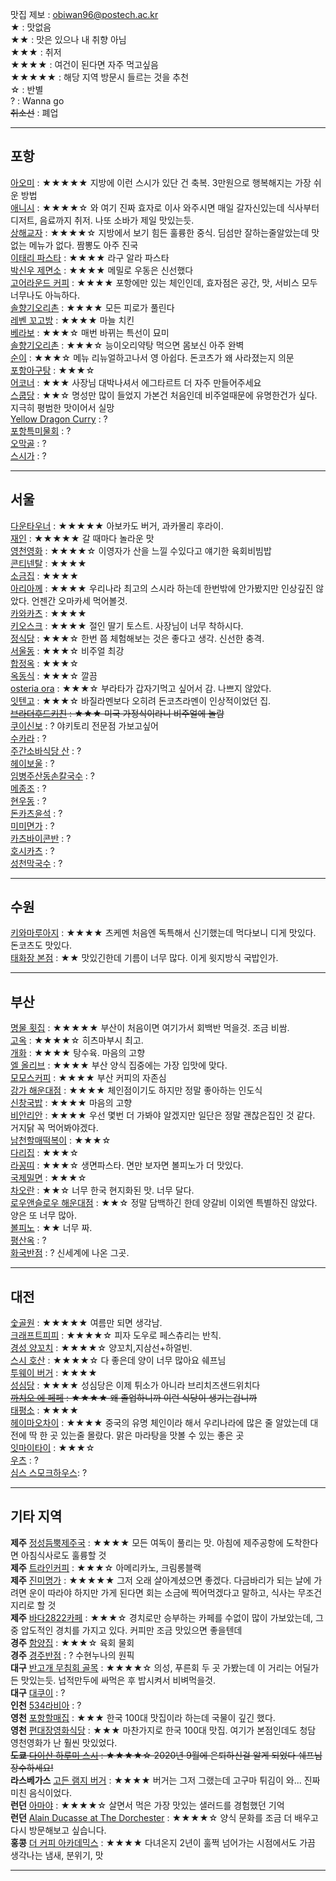 맛집 제보 : obiwan96@postech.ac.kr   
★ : 맛없음  
★★ : 맛은 있으나 내 취향 아님  
★★★ : 취저  
★★★★ : 여건이 된다면 자주 먹고싶음  
★★★★★ : 해당 지역 방문시 들르는 것을 추천  
☆ : 반별  
? : Wanna go  
~~취소선~~ : 폐업  

---

## 포항
[아오미](https://map.naver.com/v5/entry/place/1130083369?c=14396474.7646003,4301593.4931836,16,0,0,0,dh) : ★★★★★ 지방에 이런 스시가 있단 건 축복. 3만원으로 행복해지는 가장 쉬운 방법  
[애니시](http://naver.me/xRVr4Tti) : ★★★★☆ 와 여기 진짜 효자로 이사 와주시면 매일 갈자신있는데 식사부터 디저트, 음료까지 취저. 나또 소바가 제일 맛있는듯.    
[상해교자](http://naver.me/5izc3kJy) : ★★★★☆ 지방에서 보기 힘든 훌륭한 중식. 딤섬만 잘하는줄알았는데 맛없는 메뉴가 없다. 짬뽕도 아주 진국  
[이태리 파스타](https://map.naver.com/v5/entry/place/1542397016?c=14397117.3133693,4301678.8876762,15,0,0,0,dh) : ★★★★ 라구 알라 파스타  
[박신우 제면소](https://map.naver.com/v5/entry/place/1803011937?c=14396388.7729435,4301356.4189631,15,0,0,0,dh) : ★★★★ 메밀로 우동은 신선했다  
[고어라운드 커피](http://naver.me/FJHPtc8Q) : ★★★★ 포항에만 있는 체인인데, 효자점은 공간, 맛, 서비스 모두 너무나도 아늑하다.  
[솔향기오리촌](http://naver.me/5Rch6bmr) : ★★★★ 모든 피로가 풀린다  
[레벤 꼬고방](https://store.naver.com/restaurants/detail?id=15070537) : ★★★★ 마늘 치킨  
[베라보](http://naver.me/IgtgWqMH) : ★★★☆ 매번 바뀌는 특선이 묘미  
[솔향기오리촌](http://naver.me/5Rch6bmr) : ★★★☆ 능이오리약탕 먹으면 몸보신 아주 완벽  
[순이](https://map.naver.com/v5/entry/place/1336470115?c=14397314.3775829,4301882.5206968,16,0,0,0,dh) : ★★★☆ 메뉴 리뉴얼하고나서 영 아쉽다. 돈코츠가 왜 사라졌는지 의문  
[포항아구탕](http://naver.me/5JJshbxJ) : ★★★☆  
[어코너](http://naver.me/5lZCfsag) : ★★★ 사장님 대박나셔서 에그타르트 더 자주 만들어주세요  
[스쿱당](http://naver.me/5KZ8Luv1) : ★★☆ 명성만 많이 들었지 가본건 처음인데 비주얼때문에 유명한건가 싶다. 지극히 평범한 맛이어서 실망  
[Yellow Dragon Curry](http://naver.me/GjRdL9AC) : ?  
[포항특미물회](http://naver.me/5Vud2Hju) : ?  
[오막골](http://naver.me/xkjzHBYn) : ?  
[스시가](http://naver.me/GUvLFajh) : ?  
***

## 서울
[다운타우너](http://naver.me/FRY9P7gG) : ★★★★★ 아보카도 버거, 과카몰리 후라이.  
[재인](http://naver.me/xfaxi4IK) : ★★★★★ 갈 때마다 놀라운 맛  
[영천영화](http://naver.me/FaVgL4Qm) : ★★★★☆ 이영자가 산을 느낄 수있다고 얘기한 육회비빔밥  
[콘티넨탈](http://naver.me/FxzYB528) : ★★★★  
[소금집](http://naver.me/5o2foOJT) : ★★★★  
[아리아께](http://naver.me/F8RHqLfs) : ★★★★ 우리나라 최고의 스시라 하는데 한번밖에 안가봤지만 인상깊진 않았다. 언젠간 오마카세 먹어볼것.  
[카와카츠](http://naver.me/xVKjtJSV) : ★★★★  
[키오스크](http://naver.me/FBEy3E4K) : ★★★★ 절인 딸기 토스트. 사장님이 너무 착하시다.  
[정식당](http://naver.me/xSjl0jIT) : ★★★☆ 한번 쯤 체험해보는 것은 좋다고 생각. 신선한 충격.  
[서울동](http://naver.me/5SUeRUAO) : ★★★☆ 비주얼 최강  
[합정옥](http://naver.me/5B5Z45Q9) : ★★★☆  
[옥동식](http://naver.me/GwaOt5RE) : ★★★☆ 깔끔  
[osteria ora](http://naver.me/xAaMUthe) : ★★★☆ 부라타가 갑자기먹고 싶어서 감. 나쁘지 않았다.  
[잇텐고](http://naver.me/FGp6MouL) : ★★★☆ 바질라멘보다 오히려 돈코츠라멘이 인상적이었던 집.  
~~[브라더후드키친](http://naver.me/GLYPnKmy) : ★★★ 미국 가정식이라니 비주얼에 놀람~~  
[쿠이신보](http://naver.me/5uO4gxRF) : ? 야키토리 전문점 가보고싶어  
[수카라](http://naver.me/Gurxml3M) : ?  
[주간소바식당 산](http://naver.me/xCfblx4d) : ?  
[헤이보울](http://naver.me/GKme85Gc) : ?  
[임병주산동손칼국수](http://naver.me/FxzYB4Yt) : ?  
[메종조](http://naver.me/xMxXUb30) : ?  
[현우동](http://naver.me/xT7IQlhg) : ?  
[돈카츠윤석](http://naver.me/GJ3zUF81) : ?  
[미미면가](http://naver.me/53YSLBWt) : ?  
[카츠바이콘반](http://naver.me/GXhyiqvJ) : ?  
[호시카츠](http://naver.me/5MPKASKp) : ?  
[성천막국수](http://naver.me/FDmI0j3b) : ?  
***

## 수원
[키와마루아지](http://naver.me/G5u9d2bO) : ★★★★ 츠케멘 처음엔 독특해서 신기했는데 먹다보니 디게 맛있다. 돈코츠도 맛있다.   
[태화장 본점](http://naver.me/xitzELCr) : ★★ 맛있긴한데 기름이 너무 많다. 이게 윗지방식 국밥인가.  
***

## 부산
[명물 횟집](http://naver.me/FTnPRLWq) : ★★★★★ 부산이 처음이면 여기가서 회백반 먹을것. 조금 비쌈.  
[고옥](http://naver.me/G853vi9z) : ★★★★☆ 히츠마부시 최고.  
[개화](http://naver.me/FOsDrZQV) : ★★★★ 탕수육. 마음의 고향  
[엘 올리브](http://naver.me/GWKlHG4w) : ★★★★ 부산 양식 집중에는 가장 입맛에 맞다.  
[모모스커피](http://naver.me/xtWHHejk) : ★★★★ 부산 커피의 자존심  
[강가 해운대점](http://naver.me/I5jCwbn1) : ★★★★ 체인점이기도 하지만 정말 좋아하는 인도식  
[신창국밥](http://naver.me/5eOxkWAJ) : ★★★★ 마음의 고향  
[비안리안](http://naver.me/Ft8C33OQ) : ★★★★ 우선 몇번 더 가봐야 알겠지만 일단은 정말 괜찮은집인 것 같다. 거지닭 꼭 먹어봐야겠다.  
[남천할매떡복이](http://naver.me/FSKjC1OM) : ★★★☆  
[다리집](http://naver.me/F3IJBaae) : ★★★☆  
[라꽁띠](http://naver.me/FGp6MOXO) : ★★★☆ 생면파스타. 면만 보자면 볼피노가 더 맛있다.  
[국제밀면](http://naver.me/5X34PGqw) : ★★★☆  
[차오란](http://naver.me/GLK2q4pk) : ★★☆ 너무 한국 현지화된 맛. 너무 달다.  
[로우앤슬로우 해운대점](http://naver.me/IFwvg6E9) : ★★☆ 정말 담백하긴 한데 양갈비 이외엔 특별하진 않았다. 양은 또 너무 많아.  
[볼피노](http://naver.me/xDY93i7o) : ★★ 너무 짜.  
[평산옥](http://naver.me/x1X62IQ5) : ?  
[화국반점](http://naver.me/GGuYkE83) : ? 신세계에 나온 그곳. 
***

## 대전
[숯골원](http://naver.me/5LfilLpP) : ★★★★★ 여름만 되면 생각남.  
[크래프트피피](http://naver.me/FwwW4tYL) : ★★★★☆ 피자 도우로 페스츄리는 반칙.  
[경성 양꼬치](http://naver.me/Gom39bER) : ★★★★☆ 양꼬치,지삼선+하얼빈.  
[스시 호산](http://naver.me/FyNIL5DU) : ★★★★☆ 다 좋은데 양이 너무 많아요 쉐프님  
[투웨이 버거](http://naver.me/xPtKHbZH) : ★★★★  
[성심당](http://naver.me/FXZHFgQh) : ★★★★ 성심당은 이제 튀소가 아니라 브리치즈샌드위치다  
~~[까치오 에 페페](http://naver.me/58hwRy7G) : ★★★★ 왜 졸업하니까 이런 식당이 생기는겁니까~~  
[태평소](http://naver.me/FHZd29jm) : ★★★★  
[헤이마오차이](http://naver.me/F7C2Jcx5) : ★★★★ 중국의 유명 체인이라 해서 우리나라에 많은 줄 알았는데 대전에 딱 한 곳 있는줄 몰랐다. 맑은 마라탕을 맛볼 수 있는 좋은 곳   
[잇마이타이](http://naver.me/xOf2tyPm) : ★★★☆  
[우츠](http://naver.me/x1X62tCt) : ?  
[심스 스모크하우스](http://naver.me/GSku2zyh): ?  
***

## 기타 지역
__제주__ [정성듬뿍제주국](http://naver.me/GFpezMye) : ★★★★ 모든 여독이 풀리는 맛. 아침에 제주공항에 도착한다면 아침식사로도 훌륭할 것  
__제주__ [트라인커피](http://naver.me/GjRGasvG) : ★★★☆ 아메리카노, 크림롱블랙  
__제주__ [진미명가](http://naver.me/5FeZAo7Q) : ★★★★★ 그저 오래 살아계셨으면 좋겠다. 다금바리가 되는 날에 가려면 운이 따라야 하지만 가게 된다면 회는 소금에 찍어먹겠다고 말하고, 식사는 무조건 지리로 할 것  
__제주__ [바다2822카페](http://naver.me/GnGCTfbV) : ★★★☆ 경치로만 승부하는 카페를 수없이 많이 가보았는데, 그 중 압도적인 경치를 가지고 있다. 커피만 조금 맛있으면 좋을텐데  
__경주__ [함양집](http://naver.me/xUJy0Tmp) : ★★★☆ 육회 물회  
__경주__ [경주반점](http://naver.me/5YnQZSUT) : ? 수현누나의 원픽  
__대구__ [반고개 무침회 골목](http://naver.me/xBDrdeAI) : ★★★★☆ 의성, 푸른회 두 곳 가봤는데 이 거리는 어딜가든 맛있는듯. 넙적만두에 싸먹은 후 밥시켜서 비벼먹을것.  
__대구__ [대쿠이](http://naver.me/5k3o0dMr) : ?  
__인천__ [534라비아](http://naver.me/xRVnvmBN) : ?  
__영천__ [포항할매집](http://naver.me/GAiK2Xi8) : ★★★ 한국 100대 맛집이라 하는데 국물이 깊긴 했다.  
__영천__ [편대장영화식당](http://naver.me/GxO2MHvu) : ★★★ 마찬가지로 한국 100대 맛집. 여기가 본점인데도 청담 영천영화가 난 훨씬 맛있었다.  
~~__도쿄__ [다이산 하루미 스시](https://goo.gl/maps/5weB4rBpbNhegTwD9) : ★★★★☆ 2020년 9월에 은퇴하신걸 알게 되었다 쉐프님 장수하세요!~~  
__라스베가스__ [고든 램지 버거](https://goo.gl/maps/fRmsfeyowoy644mr5) : ★★★★ 버거는 그저 그랬는데 고구마 튀김이 와... 진짜 미친 음식이었다.  
__런던__ [아마야](https://g.page/Amaya-Restaurant-London?share) : ★★★★☆ 살면서 먹은 가장 맛있는 샐러드를 경험했던 기억  
__런던__ [Alain Ducasse at The Dorchester](https://goo.gl/maps/Geabn9S9Mm36AT7M6) : ★★★★☆ 양식 문화를 조금 더 배우고 다시 방문해보고 싶습니다.  
__홍콩__ [더 커피 아카데믹스](https://g.page/TCA-CausewayBay?share) : ★★★★ 다녀온지 2년이 훌쩍 넘어가는 시점에서도 가끔 생각나는 냄새, 분위기, 맛  
***
